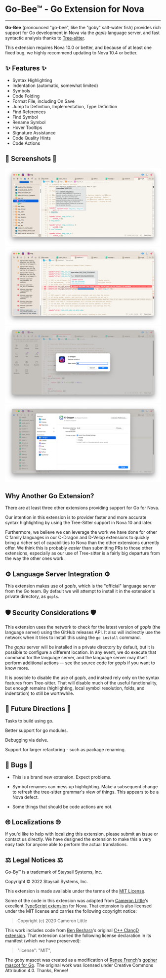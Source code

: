 # Go-Bee&trade; - Go Extension for Nova

---

**Go-Bee** (pronounced "go-bee", like the "goby" salt-water fish) provides rich support for Go development in Nova via the _gopls_ language server, and fast syntactic analysis thanks to [Tree-sitter][3].

This extension requires Nova 10.0 or better, and because of at least one fixed bug, we
highly recommend updating to Nova 10.4 or better.

## ✨ Features ✨

- Syntax Highlighting
- Indentation (automatic, somewhat limited)
- Symbols
- Code Folding
- Format File, including On Save
- Jump to Definition, Implementation, Type Definition
- Find References
- Find Symbol
- Rename Symbol
- Hover Tooltips
- Signature Assistance
- Code Quality Hints
- Code Actions

## 📸 Screenshots 📸

![](https://raw.githubusercontent.com/staysail/nova-cdragon/main/screenshot1.png)
![](https://raw.githubusercontent.com/staysail/nova-cdragon/main/screenshot2.png)
![](https://raw.githubusercontent.com/staysail/nova-cdragon/main/screenshot3.png)
![](https://raw.githubusercontent.com/staysail/nova-cdragon/main/screenshot4.png)

## Why Another Go Extension?

There are at least three other extensions providing support for Go for Nova.

Our intention in this extension is to provider faster and more accurate syntax
highlighting by using the Tree-Sitter support in Nova 10 and later.

Furthermore, we believe we can leverage the work we have done for other C
family languages in our C-Dragon and D-Velop extensions to quickly bring a richer
set of capabilities to Nova than the other extensions currently offer.
We think this is probably _easier_ than submitting PRs to those other extensions,
especially as our use of Tree-sitter is a fairly big departure from the way
the other ones work.

## ⚙️ Language Server Integration ⚙️

This extension makes use of _gopls_, which is the "official" language server
from the Go team. By default we will attempt to install it in the extension's
private directory, as `gopls`.

## 🛡️ Security Considerations 🛡️

This extension uses the network to check for the latest version of _gopls_ (the language
server) using the GitHub releases API. It also will indirectly use the network when it
tries to install this using the `go install` command.

The _gopls_ server will be installed in a private directory by default, but it is possible
to configure a different location. In any event, we do execute that command for the
language server, and the language server may itself perform additional actions -- see the
source code for _gopls_ if you want to know more.

It is possible to disable the use of _gopls_, and instead rely only on the syntax
features from Tree-sitter. That will disable much of the useful functionality, but
enough remains (highlighting, local symbol resolution, folds, and indentation) to still
be worthwhile.

## 🔮 Future Directions 🔮

Tasks to build using go.

Better support for go modules.

Debugging via delve.

Support for larger refactoring - such as package renaming.

## 🐜 Bugs 🐜

- This is a brand new extension. Expect problems.

- Symbol renames can mess up highlighting. Make a subsequent change to refresh the
  tree-sitter grammar's view of things. This appears to be a Nova defect.

- Some things that should be code actions are not.

## 🌐 Localizations 🌐

If you'd like to help with localizing this extension, please submit an issue or
contact us directly. We have designed the extension to make this a very easy task
for anyone able to perform the actual translations.

## ⚖️ Legal Notices ⚖️

Go-By&trade; is a trademark of Staysail Systems, Inc.

Copyright &copy; 2022 Staysail Systems, Inc.

This extension is made available under the terms of the [MIT License][8].

Some of the code in this extension was adapted from [Cameron Little][6]'s
excellent [TypeScript extension][7] for Nova.
That extension is also licensed under the MIT license and carries the
following copyright notice:

> Copyright (c) 2020 Cameron Little

This work includes code from [Ben Beshara][1]'s original [C++ ClangD extension][2].
That extension carried the following license declaration in its manifest (which
we have preserved):

> "license": "MIT",

The goby mascot was created as a modification of [Renee French][9]'s [gopher mascot for Go][10]. The original work was licensed under Creative Commons Attribution 4.0. Thanks, Renee!

[1]: https://benbeshara.id.au/ "Ben Beshara"
[2]: https://github.com/benbeshara/nova-cplusplus
[3]: https://tree-sitter.github.io/tree-sitter/ "Tree-sitter web site"
[5]: https://brew.sh "Homebrew package manager"
[6]: https://github.com/apexskier "Cameron Little's GitHub page"
[7]: https://github.com/apexskier/nova-typescript "TypeScript Extension for Nova"
[8]: https://github.com/staysail/nova-goby/blob/main/LICENSE.md "MIT License"
[9]: http://reneefrench.blogspot.com "Renee French's blog"
[10]: https://go.dev/blog/gopher "The Golang Gopher"
